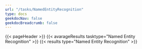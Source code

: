 ```yaml
---
url: "/tasks/NamedEntityRecognition"
type: docs
geekdocNav: false
geekdocBreadcrumb: false
---
```


{{< pageHeader >}}
{{< avarageResults tasktype="Named Entity Recognition" >}}
{{< results type="Named Entity Recognition" >}}
